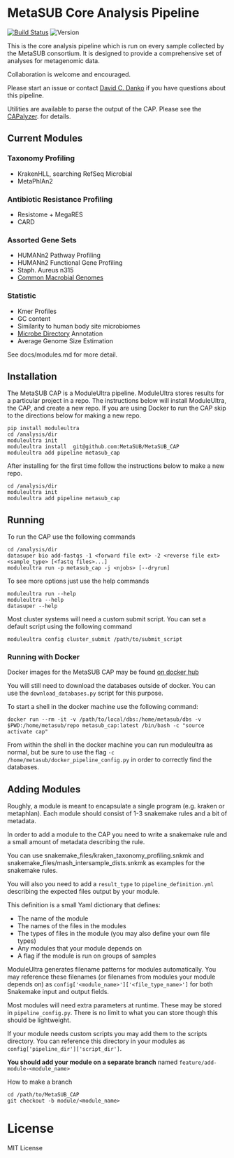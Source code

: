 # MetaSUB Core Analysis Pipeline

[![Build Status](https://api.cirrus-ci.com/github/MetaSUB/MetaSUB_CAP.svg)](https://cirrus-ci.com/github/MetaSUB/MetaSUB_CAP)
![Version](https://img.shields.io/badge/Version-1.1.0-green.svg)


This is the core analysis pipeline which is run on every sample
collected by the MetaSUB consortium. It is designed to provide a
comprehensive set of analyses for metagenomic data.

Collaboration is welcome and encouraged.

Please start an issue or contact [David C. Danko](mailto:dcd3001@med.cornell.edu) if you have questions about this pipeline.

Utilities are available to parse the output of the CAP. Please see the
[CAPalyzer](https://github.com/dcdanko/capalyzer). for details.

## Current Modules

### Taxonomy Profiling
-   KrakenHLL, searching RefSeq Microbial
-   MetaPhlAn2

### Antibiotic Resistance Profiling
-   Resistome + MegaRES
-   CARD

### Assorted Gene Sets
-   HUMANn2 Pathway Profiling
-   HUMANn2 Functional Gene Profiling
-   Staph. Aureus n315
-   [Common Macrobial
    Genomes](https://github.com/MetaSUB/macrobial-genomes)

### Statistic
-   Kmer Profiles
-   GC content
-   Similarity to human body site microbiomes
-   [Microbe Directory](https://microbe.directory/) Annotation
-   Average Genome Size Estimation

See docs/modules.md for more detail.


## Installation

The MetaSUB CAP is a ModuleUltra pipeline. ModuleUltra stores results for a particular project in a repo. The instructions below will install ModuleUltra, the CAP, and create a new repo. If you are using Docker to run the CAP skip to the directions below for making a new repo.
``` {.sourceCode .bash}
pip install moduleultra
cd /analysis/dir
moduleultra init
moduleultra install  git@github.com:MetaSUB/MetaSUB_CAP
moduleultra add pipeline metasub_cap
```

After installing for the first time follow the instructions below to make a new repo.
```
cd /analysis/dir
moduleultra init
moduleultra add pipeline metasub_cap
```

## Running

To run the CAP use the following commands

``` {.sourceCode .bash}
cd /analysis/dir
datasuper bio add-fastqs -1 <forward file ext> -2 <reverse file ext> <sample_type> [<fastq files>...]
moduleultra run -p metasub_cap -j <njobs> [--dryrun]
```

To see more options just use the help commands

``` {.sourceCode .bash}
moduleultra run --help
moduleultra --help
datasuper --help
```

Most cluster systems will need a custom submit script. You can set a
default script using the following command

``` {.sourceCode .bash}
moduleultra config cluster_submit /path/to/submit_script
```

### Running with Docker

Docker images for the MetaSUB CAP may be found [on docker hub](https://cloud.docker.com/u/metasub/repository/docker/metasub/metasub_cap)

You will still need to download the databases outside of docker. You can use the `download_databases.py` script for this purpose.

To start a shell in the docker machine use the following command:
``` {.sourceCode .bash}
docker run --rm -it -v /path/to/local/dbs:/home/metasub/dbs -v $PWD:/home/metasub/repo metasub_cap:latest /bin/bash -c "source activate cap"
```

From within the shell in the docker machine you can run moduleultra as normal, but be sure to use the flag `-c /home/metasub/docker_pipeline_config.py` in order to correctly find the databases.

## Adding Modules

Roughly, a module is meant to encapsulate a single program (e.g. kraken
or metaphlan). Each module should consist of 1-3 snakemake rules and a
bit of metadata.

In order to add a module to the CAP you need to write a snakemake rule
and a small amount of metadata describing the rule. 

You can use snakemake\_files/kraken\_taxonomy\_profiling.snkmk and
snakemake\_files/mash\_intersample\_dists.snkmk as examples for the snakemake rules.

You will also you need to add a `result_type` to `pipeline_definition.yml` describing the expected files output by your module.

This definition is a small Yaml dictionary that defines:
-   The name of the module
-   The names of the files in the modules
-   The types of files in the module (you may also define your own file types)
-   Any modules that your module depends on
-   A flag if the module is run on groups of samples


ModuleUltra generates filename patterns for modules automatically. You may reference these filenames (or filenames from modules your module depends on) as `config['<module_name>']['<file_type_name>']` for both Snakemake input and output fields.

Most modules will need extra parameters at runtime. These may be stored in `pipeline_config.py`. There is no limit to what you can store though this should be lightweight.

If your module needs custom scripts you may add them to the scripts directory. You can reference this directory in your modules as `config['pipeline_dir']['script_dir']`.

**You should add your module on a separate branch** named `feature/add-module-<module_name>`

How to make a branch
``` {.sourceCode .bash}
cd /path/to/MetaSUB_CAP
git checkout -b module/<module_name>
```

License
=======

MIT License
